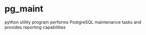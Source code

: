 # pg_maint
python utility program performs PostgreSQL maintenance tasks and provides reporting capabilities
